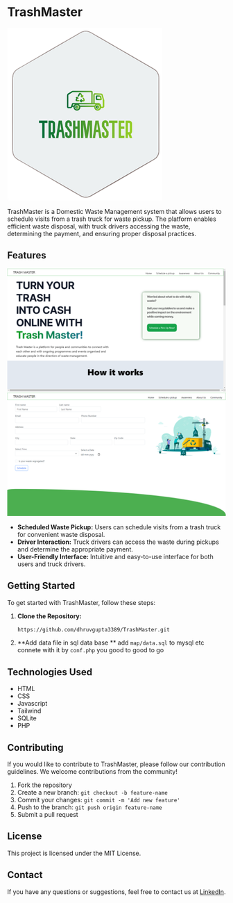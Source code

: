 # TrashMaster

![TrashMaster Logo](img/logo.png)

TrashMaster is a Domestic Waste Management system that allows users to schedule visits from a trash truck for waste pickup. The platform enables efficient waste disposal, with truck drivers accessing the waste, determining the payment, and ensuring proper disposal practices.

## Features
![TrashMaster](img/ss1.png)
![TrashMaster](img/ss2.png)

- **Scheduled Waste Pickup:** Users can schedule visits from a trash truck for convenient waste disposal.
- **Driver Interaction:** Truck drivers can access the waste during pickups and determine the appropriate payment.
- **User-Friendly Interface:** Intuitive and easy-to-use interface for both users and truck drivers.

## Getting Started

To get started with TrashMaster, follow these steps:

1. **Clone the Repository:**
   ```bash
   https://github.com/dhruvgupta3389/TrashMaster.git
   ```
2. **Add data file in sql data base **
   add `map/data.sql` to mysql etc connete with it by `conf.php` you good to good to go

## Technologies Used
- HTML
- CSS
- Javascript
- Tailwind
- SQLite
- PHP

## Contributing
If you would like to contribute to TrashMaster, please follow our contribution guidelines. We welcome contributions from the community!
1. Fork the repository
2. Create a new branch: `git checkout -b feature-name`
3. Commit your changes: `git commit -m 'Add new feature'`
4. Push to the branch: `git push origin feature-name`
5. Submit a pull request

## License
This project is licensed under the MIT License.

## Contact

If you have any questions or suggestions, feel free to contact us at [LinkedIn](https://www.linkedin.com/in/vishesh-jindal/).
